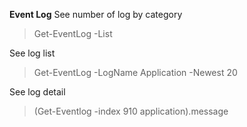 **Event Log**
See number of log by category
> Get-EventLog -List

See log list 
> Get-EventLog -LogName Application -Newest 20

See log detail
> (Get-Eventlog -index 910 application).message
